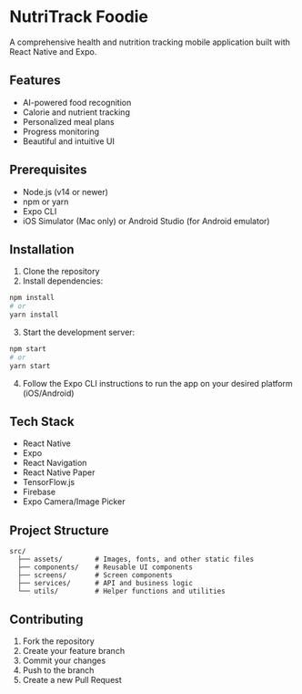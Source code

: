 # NutriTrack Foodie

A comprehensive health and nutrition tracking mobile application built with React Native and Expo.

## Features

- AI-powered food recognition
- Calorie and nutrient tracking
- Personalized meal plans
- Progress monitoring
- Beautiful and intuitive UI

## Prerequisites

- Node.js (v14 or newer)
- npm or yarn
- Expo CLI
- iOS Simulator (Mac only) or Android Studio (for Android emulator)

## Installation

1. Clone the repository
2. Install dependencies:
```bash
npm install
# or
yarn install
```

3. Start the development server:
```bash
npm start
# or
yarn start
```

4. Follow the Expo CLI instructions to run the app on your desired platform (iOS/Android)

## Tech Stack

- React Native
- Expo
- React Navigation
- React Native Paper
- TensorFlow.js
- Firebase
- Expo Camera/Image Picker

## Project Structure

```
src/
  ├── assets/        # Images, fonts, and other static files
  ├── components/    # Reusable UI components
  ├── screens/       # Screen components
  ├── services/      # API and business logic
  └── utils/         # Helper functions and utilities
```

## Contributing

1. Fork the repository
2. Create your feature branch
3. Commit your changes
4. Push to the branch
5. Create a new Pull Request
